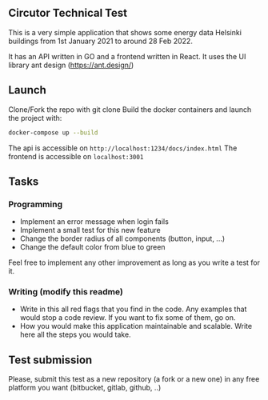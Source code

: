 ## Circutor Technical Test

This is a very simple application that shows some energy data Helsinki buildings from 1st January 2021 to around 28 Feb 2022.

It has an API written in GO and a frontend written in React. It uses the UI library ant design (https://ant.design/)

## Launch

Clone/Fork the repo with git clone <url>
Build the docker containers and launch the project with:
```sh
docker-compose up --build
```

The api is accessible on `http://localhost:1234/docs/index.html`
The frontend is accessible on `localhost:3001`

## Tasks

### Programming
- Implement an error message when login fails
- Implement a small test for this new feature
- Change the border radius of all components (button, input, ...)
- Change the default color from blue to green

Feel free to implement any other improvement as long as you write a test for it.

### Writing (modify this readme)
- Write in this all red flags that you find in the code. Any examples that would stop a code review. If you want to fix some of them, go on.
- How you would make this application maintainable and scalable. Write here all the steps you would take.

## Test submission

Please, submit this test as a new repository (a fork or a new one) in any free platform you want (bitbucket, gitlab, github, ..)

